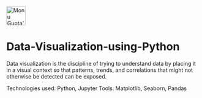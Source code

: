 <a href="https://dev.to/gmonu">
  <img src="https://d2fltix0v2e0sb.cloudfront.net/dev-badge.svg" alt="Monu Gupta's DEV Profile" height="50" width="50">
</a>
      


# Data-Visualization-using-Python

Data visualization is the discipline of trying to understand data by placing it in a visual context so that patterns, trends, and correlations that might not otherwise be detected can be exposed.

Technologies used: Python, Jupyter
Tools: Matplotlib, Seaborn, Pandas
